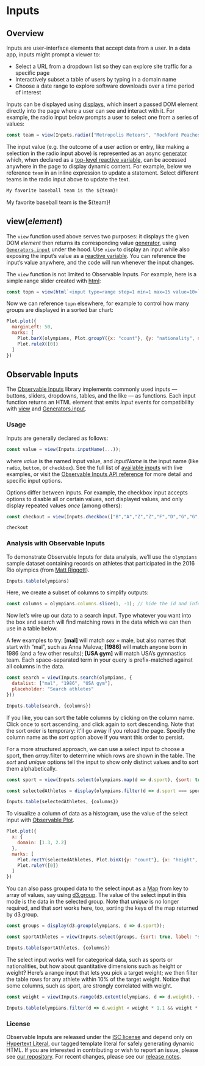# Inputs

## Overview

Inputs are user-interface elements that accept data from a user. In a data app, inputs might prompt a viewer to:

- Select a URL from a dropdown list so they can explore site traffic for a specific page
- Interactively subset a table of users by typing in a domain name
- Choose a date range to explore software downloads over a time period of interest

Inputs can be displayed using [displays](./display.md), which insert a passed DOM element directly into the page where a user can see and interact with it. For example, the radio input below prompts a user to select one from a series of values:

```js echo
const team = view(Inputs.radio(["Metropolis Meteors", "Rockford Peaches", "Bears"], {label: "Favorite team:", value: "Metropolis Meteors"}));
```

The input value (e.g. the outcome of a user action or entry, like making a selection in the radio input above) is represented as an async [generator](./gen) which, when declared as a [top-level reactive variable](./reactivity.md#top-level-variables), can be accessed anywhere in the page to display dynamic content. For example, below we reference `team` in an inline expression to update a statement. Select different teams in the radio input above to update the text.

```md
My favorite baseball team is the ${team}!
```

My favorite baseball team is the ${team}!

## view(*element*)

The `view` function used above serves two purposes: it displays the given DOM *element* then returns its corresponding value [generator](./generators.md), using [`Generators.input`](../lib/generators#input(element)) under the hood. Use `view` to display an input while also exposing the input’s value as a [reactive variable](./reactivity). You can reference the input’s value anywhere, and the code will run whenever the input changes.

The `view` function is not limited to Observable Inputs. For example, here is a simple range slider created with [html](../lib/htl):

```js echo
const topn = view(html`<input type=range step=1 min=1 max=15 value=10>`);
```

Now we can reference `topn` elsewhere, for example to control how many groups are displayed in a sorted bar chart: 

```js echo
Plot.plot({
  marginLeft: 50,
  marks: [
    Plot.barX(olympians, Plot.groupY({x: "count"}, {y: "nationality", sort: {y: "x", reverse: true, limit: topn}})),
    Plot.ruleX([0])
  ]
})
```

## Observable Inputs

The [Observable Inputs](../lib/inputs) library implements commonly used inputs — buttons, sliders, dropdowns, tables, and the like — as functions. Each input function returns an HTML element that emits *input* events for compatibility with [view](#viewelement) and [Generators.input](../lib/generators#inputelement). 

### Usage

Inputs are generally declared as follows: 

```js run=false
const value = view(Inputs.inputName(...));
```

where *value* is the named input value, and *inputName* is the input name (like `radio`, `button`, or `checkbox`). See the full list of [available inputs](../lib/inputs) with live examples, or visit the [Observable Inputs API reference](https://github.com/observablehq/inputs/blob/main/README.md) for more detail and specific input options.

Options differ between inputs. For example, the checkbox input accepts options to disable all or certain values, sort displayed values, and only display repeated values *once* (among others):

```js echo
const checkout = view(Inputs.checkbox(["B","A","Z","Z","F","D","G","G","G","Q"], {disabled: ["F", "Q"], sort: true, unique: true, value: "B", label: "Choose categories:"}));
```

```js echo
checkout
```

### Analysis with Observable Inputs

To demonstrate Observable Inputs for data analysis, we’ll use the `olympians` sample dataset containing records on athletes that participated in the 2016 Rio olympics (from [Matt Riggott](https://flother.is/2017/olympic-games-data/)).

```js echo
Inputs.table(olympians)
```

Here, we create a subset of columns to simplify outputs:

```js echo
const columns = olympians.columns.slice(1, -1); // hide the id and info column to simplify
```

Now let’s wire up our data to a search input. Type whatever you want into the box and search will find matching rows in the data which we can then use in a table below.

A few examples to try: **[mal]** will match *sex* = male, but also names that start with “mal”, such as Anna Malova; **[1986]** will match anyone born in 1986 (and a few other results); **[USA gym]** will match USA’s gymnastics team. Each space-separated term in your query is prefix-matched against all columns in the data.

```js echo
const search = view(Inputs.search(olympians, {
  datalist: ["mal", "1986", "USA gym"], 
  placeholder: "Search athletes"
}))
```

```js echo
Inputs.table(search, {columns})
```

If you like, you can sort the table columns by clicking on the column name. Click once to sort ascending, and click again to sort descending. Note that the sort order is temporary: it’ll go away if you reload the page. Specify the column name as the *sort* option above if you want this order to persist.

For a more structured approach, we can use a select input to choose a sport, then *array*.filter to determine which rows are shown in the table. The *sort* and *unique* options tell the input to show only distinct values and to sort them alphabetically.

```js echo
const sport = view(Inputs.select(olympians.map(d => d.sport), {sort: true, unique: true, label: "sport"}));
```

```js echo
const selectedAthletes = display(olympians.filter(d => d.sport === sport));
```

```js echo
Inputs.table(selectedAthletes, {columns})
```

To visualize a column of data as a histogram, use the value of the select input with [Observable Plot](/@observablehq/plot).

```js echo
Plot.plot({
  x: {
    domain: [1.3, 2.2]
  },
  marks: [
    Plot.rectY(selectedAthletes, Plot.binX({y: "count"}, {x: "height", fill: "steelblue"})),
    Plot.ruleY([0])
  ]
})
```

You can also pass grouped data to the select input as a [Map](https://developer.mozilla.org/en-US/docs/Web/JavaScript/Reference/Global_Objects/Map) from key to array of values, say using [d3.group](https://d3js.org/d3-array/group). The value of the select input in this mode is the data in the selected group. Note that *unique* is no longer required, and that *sort* works here, too, sorting the keys of the map returned by d3.group.

```js echo
const groups = display(d3.group(olympians, d => d.sport));
```

```js echo
const sportAthletes = view(Inputs.select(groups, {sort: true, label: "sport"}));
```

```js echo
Inputs.table(sportAthletes, {columns})
```

The select input works well for categorical data, such as sports or nationalities, but how about quantitative dimensions such as height or weight? Here’s a range input that lets you pick a target weight; we then filter the table rows for any athlete within 10% of the target weight. Notice that some columns, such as sport, are strongly correlated with weight.

```js echo
const weight = view(Inputs.range(d3.extent(olympians, d => d.weight), {step: 1, label: "weight (kg)"}));
```

```js echo
Inputs.table(olympians.filter(d => d.weight < weight * 1.1 && weight * 0.9 < d.weight), {sort: "weight", columns})
```

### License

Observable Inputs are released under the [ISC license](https://github.com/observablehq/inputs/blob/main/LICENSE) and depend only on [Hypertext Literal](https://observablehq.com/@observablehq/htl), our tagged template literal for safely generating dynamic HTML. If you are interested in contributing or wish to report an issue, please see [our repository](https://github.com/observablehq/inputs). For recent changes, please see our [release notes](https://github.com/observablehq/inputs/releases).